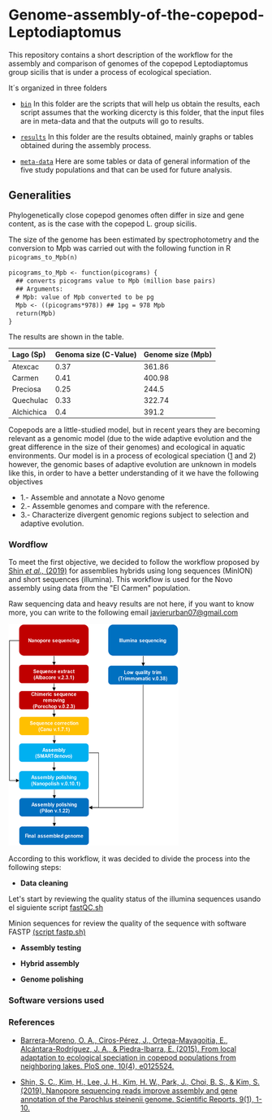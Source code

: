 # Genome-assembly-of-the-copepod-Leptodiaptomus
This repository contains a short description of the workflow for the assembly and comparison of genomes of the copepod Leptodiaptomus group sicilis that is under a process of ecological speciation.

It´s organized in three folders

+ [`bin`](https://github.com/JavierUrban/Genome-assembly-of-the-copepod-Leptodiaptomus/tree/main/bin) In this folder are the scripts that will help us obtain the results, each script assumes that the working dicercty is this folder, that the input files are in meta-data and that the outputs will go to results.

+ [`results`](https://github.com/JavierUrban/Genome-assembly-of-the-copepod-Leptodiaptomus/tree/main/results) In this folder are the results obtained, mainly graphs or tables obtained during the assembly process.

+ [`meta-data`](https://github.com/JavierUrban/Genome-assembly-of-the-copepod-Leptodiaptomus/tree/main/meta-data) Here are some tables or data of general information of the five study populations and that can be used for future analysis. 


## Generalities
 
Phylogenetically close copepod genomes often differ in size and gene content, as is the case with the copepod L. group sicilis. 

The size of the genome has been estimated by spectrophotometry and the conversion to Mpb was carried out with the following function in R ``picograms_to_Mpb(n)`` 

```
picograms_to_Mpb <- function(picograms) {
  ## converts picograms value to Mpb (million base pairs)
  ## Arguments:
  # Mpb: value of Mpb converted to be pg
  Mpb <- ((picograms*978)) ## 1pg = 978 Mpb
  return(Mpb)
}
```
The results are shown in the table.

| **Lago (Sp)**|**Genoma size (C-Value)**|**Genome size (Mpb)**|
|:----------|:----------   |:----------|
| Atexcac   | 0.37  | 361.86   |
| Carmen    | 0.41  | 400.98   |
| Preciosa  | 0.25  | 244.5    |
| Quechulac | 0.33  | 322.74   |
| Alchichica| 0.4   | 391.2    |

Copepods are a little-studied model, but in recent years they are becoming relevant as a genomic model (due to the wide adaptive evolution and the great difference in the size of their genomes) and ecological in aquatic environments. Our model is in a process of ecological speciation ([1](https://journals.plos.org/plosone/article?id=10.1371/journal.pone.0125524) and 2) however, the genomic bases of adaptive evolution are unknown in models like this, in order to have a better understanding of it we have the following objectives

   + 1.- Assemble and annotate a Novo genome
   + 2.- Assemble genomes and compare with the reference.
   + 3.- Characterize divergent genomic regions subject to selection and adaptive evolution.


### Wordflow

To meet the first objective, we decided to follow the workflow proposed by [Shin *et al.,* (2019)](https://www.nature.com/articles/s41598-019-41549-8) for assemblies hybrids using long sequences (MinION) and short sequences (illumina). This workflow is used for the Novo assembly using data from the "El Carmen" population.

Raw sequencing data and heavy results are not here, if you want to know more, you can write to the following email [javierurban07@gmail.com](javierurban07@gmail.com)

![Wordflow](https://github.com/JavierUrban/Genome-assembly-of-the-copepod-Leptodiaptomus/blob/main/wordflow.png)

According to this workflow, it was decided to divide the process into the following steps:

+ **Data cleaning**

Let's start by reviewing the quality status of the illumina sequences usando el siguiente script [fastQC.sh](https://github.com/JavierUrban/Genome-assembly-of-the-copepod-Leptodiaptomus/blob/main/bin/fastQC.sh)

Minion sequences for review the quality of the sequence with software FASTP [(script fastp.sh)](https://github.com/JavierUrban/Genome-assembly-of-the-copepod-Leptodiaptomus/blob/main/bin/fastp.sh)


+ **Assembly testing**

+ **Hybrid assembly**

+ **Genome polishing**


### Software versions used 

### References 

+ [Barrera-Moreno, O. A., Ciros-Pérez, J., Ortega-Mayagoitia, E., Alcántara-Rodríguez, J. A., & Piedra-Ibarra, E. (2015). From local adaptation to ecological speciation in copepod populations from neighboring lakes. PloS one, 10(4), e0125524.](https://journals.plos.org/plosone/article?id=10.1371/journal.pone.0125524)

* [Shin, S. C., Kim, H., Lee, J. H., Kim, H. W., Park, J., Choi, B. S., & Kim, S. (2019). Nanopore sequencing reads improve assembly and gene annotation of the Parochlus steinenii genome. Scientific Reports, 9(1), 1-10.](https://www.nature.com/articles/s41598-019-41549-8)
